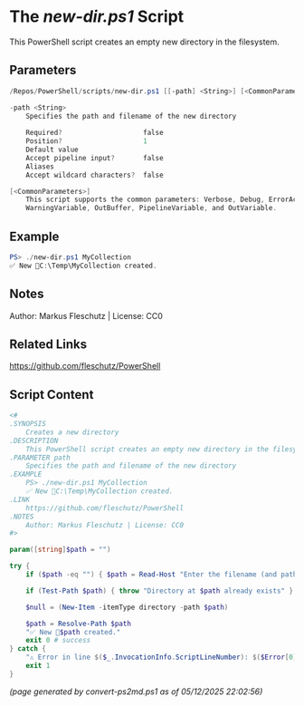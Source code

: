 The *new-dir.ps1* Script
===========================

This PowerShell script creates an empty new directory in the filesystem.

Parameters
----------
```powershell
/Repos/PowerShell/scripts/new-dir.ps1 [[-path] <String>] [<CommonParameters>]

-path <String>
    Specifies the path and filename of the new directory
    
    Required?                    false
    Position?                    1
    Default value                
    Accept pipeline input?       false
    Aliases                      
    Accept wildcard characters?  false

[<CommonParameters>]
    This script supports the common parameters: Verbose, Debug, ErrorAction, ErrorVariable, WarningAction, 
    WarningVariable, OutBuffer, PipelineVariable, and OutVariable.
```

Example
-------
```powershell
PS> ./new-dir.ps1 MyCollection
✅ New 📂C:\Temp\MyCollection created.

```

Notes
-----
Author: Markus Fleschutz | License: CC0

Related Links
-------------
https://github.com/fleschutz/PowerShell

Script Content
--------------
```powershell
<#
.SYNOPSIS
	Creates a new directory
.DESCRIPTION
	This PowerShell script creates an empty new directory in the filesystem.
.PARAMETER path
	Specifies the path and filename of the new directory
.EXAMPLE
	PS> ./new-dir.ps1 MyCollection
	✅ New 📂C:\Temp\MyCollection created.
.LINK
	https://github.com/fleschutz/PowerShell
.NOTES
	Author: Markus Fleschutz | License: CC0
#>

param([string]$path = "")

try {
	if ($path -eq "") { $path = Read-Host "Enter the filename (and path) of the new directory" }

	if (Test-Path $path) { throw "Directory at $path already exists" }

	$null =	(New-Item -itemType directory -path $path)

	$path = Resolve-Path $path
	"✅ New 📂$path created."
	exit 0 # success
} catch {
	"⚠️ Error in line $($_.InvocationInfo.ScriptLineNumber): $($Error[0])"
	exit 1
}
```

*(page generated by convert-ps2md.ps1 as of 05/12/2025 22:02:56)*
